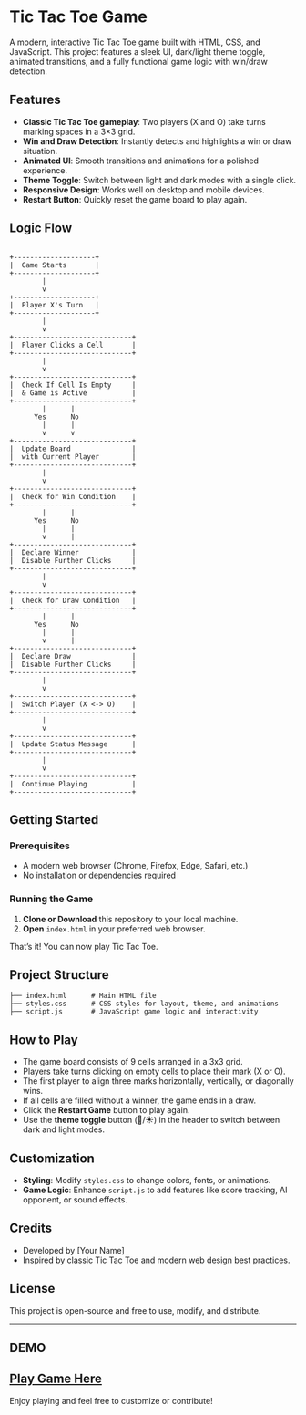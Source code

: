 # Tic Tac Toe Game

A modern, interactive Tic Tac Toe game built with HTML, CSS, and JavaScript. This project features a sleek UI, dark/light theme toggle, animated transitions, and a fully functional game logic with win/draw detection.

## Features

- **Classic Tic Tac Toe gameplay**: Two players (X and O) take turns marking spaces in a 3×3 grid.
- **Win and Draw Detection**: Instantly detects and highlights a win or draw situation.
- **Animated UI**: Smooth transitions and animations for a polished experience.
- **Theme Toggle**: Switch between light and dark modes with a single click.
- **Responsive Design**: Works well on desktop and mobile devices.
- **Restart Button**: Quickly reset the game board to play again.


## Logic Flow

```

+--------------------+
|  Game Starts       |
+--------------------+
        |
        v
+--------------------+
|  Player X's Turn   |
+--------------------+
        |
        v
+-----------------------------+
|  Player Clicks a Cell       |
+-----------------------------+
        |
        v
+-----------------------------+
|  Check If Cell Is Empty     |
|  & Game is Active           |
+-----------------------------+
        |      |
      Yes      No
        |      |
        v      v
+-----------------------------+
|  Update Board               |
|  with Current Player        |
+-----------------------------+
        |
        v
+-----------------------------+
|  Check for Win Condition    |
+-----------------------------+
        |      |
      Yes      No
        |      |
        v      |
+-----------------------------+
|  Declare Winner             |
|  Disable Further Clicks     |
+-----------------------------+
        |
        v
+-----------------------------+
|  Check for Draw Condition   |
+-----------------------------+
        |      |
      Yes      No
        |      |
        v      |
+-----------------------------+
|  Declare Draw               |
|  Disable Further Clicks     |
+-----------------------------+
        |
        v
+-----------------------------+
|  Switch Player (X <-> O)    |
+-----------------------------+
        |
        v
+-----------------------------+
|  Update Status Message      |
+-----------------------------+
        |
        v
+-----------------------------+
|  Continue Playing           |
+-----------------------------+
```









## Getting Started

### Prerequisites
- A modern web browser (Chrome, Firefox, Edge, Safari, etc.)
- No installation or dependencies required

### Running the Game
1. **Clone or Download** this repository to your local machine.
2. **Open** `index.html` in your preferred web browser.

That’s it! You can now play Tic Tac Toe.

## Project Structure

```
├── index.html      # Main HTML file
├── styles.css      # CSS styles for layout, theme, and animations
├── script.js       # JavaScript game logic and interactivity
```

## How to Play

- The game board consists of 9 cells arranged in a 3x3 grid.
- Players take turns clicking on empty cells to place their mark (X or O).
- The first player to align three marks horizontally, vertically, or diagonally wins.
- If all cells are filled without a winner, the game ends in a draw.
- Click the **Restart Game** button to play again.
- Use the **theme toggle** button (🌙/☀️) in the header to switch between dark and light modes.

## Customization

- **Styling**: Modify `styles.css` to change colors, fonts, or animations.
- **Game Logic**: Enhance `script.js` to add features like score tracking, AI opponent, or sound effects.

## Credits

- Developed by [Your Name]
- Inspired by classic Tic Tac Toe and modern web design best practices.

## License

This project is open-source and free to use, modify, and distribute.

---

## DEMO 

[ Play Game Here ]()
---

 Enjoy playing and feel free to customize or contribute! 
